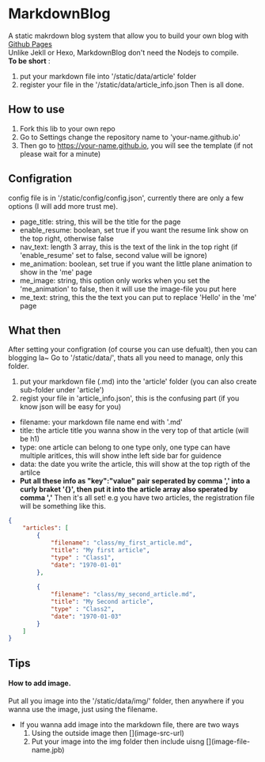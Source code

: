 # MarkdownBlog

A static makrdown blog system that allow you to build your own blog with [Github Pages](https://pages.github.com/)  
Unlike Jekll or Hexo, MarkdownBlog don't need the Nodejs to compile.  
**To be short** : 
1. put your markdown file into '/static/data/article' folder
2. register your file in the '/static/data/article_info.json
Then is all done.

## How to use
1. Fork this lib to your own repo
2. Go to Settings change the repository name to 'your-name.github.io'
3. Then go to https://your-name.github.io, you will see the template (if not please wait for a minute)

## Configration
config file is in '/static/config/config.json', currently there are only a few options (I will add more trust me).
- page_title: string, this will be the title for the page
- enable_resume: boolean, set true if you want the resume link show on the top right, otherwise false
- nav_text: length 3 array, this is the text of the link in the top right (if 'enable_resume' set to false, second value will be ignore)
- me_animation: boolean, set true if you want the little plane animation to show in the 'me' page
- me_image: string, this option only works when you set the 'me_animation' to false, then it will use the image-file you put here
- me_text: string, this the the text you can put to replace 'Hello' in the 'me' page

## What then
After setting your configration (of course you can use defualt), then you can blogging la~
Go to '/static/data/', thats all you need to manage, only this folder.
1. put your markdown file (.md) into the 'article' folder (you can also create sub-folder under 'article')
2. regist your file in 'article_info.json', this is the confusing part (if you know json will be easy for you)
  - filename: your markdown file name end with '.md'
  - title: the article title you wanna show in the very top of that article (will be h1)
  - type: one article can belong to one type only, one type can have multiple aritlces, this will show inthe left side bar for guidence
  - data: the date you write the article, this will show at the top rigth of the artilce
  - **Put all these info as "key":"value" pair seperated by comma ',' into a curly braket '{}', then put it into the article array also sperated by comma ','** Then it's all set!
e.g you have two articles, the registration file will be something like this.
```json
{
    "articles": [
        {
            "filename": "class/my_first_article.md",
            "title": "My first article",
            "type" : "Class1",
            "date": "1970-01-01"
        },
        
        {
            "filename": "class/my_second_article.md",
            "title": "My Second article",
            "type" : "Class2",
            "date": "1970-01-03"
        }
    ]
}
```
## Tips
#### How to add image.
Put all you image into the '/static/data/img/' folder, then anywhere if you wanna use the image, just using the filename.
- If you wanna add image into the markdown file, there are two ways
  1. Using the outside image then \[\](image-src-url)
  2. Put your image into the img folder then include uisng \[\](image-file-name.jpb)

 




